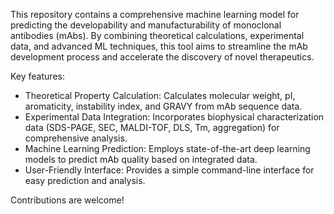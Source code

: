 This repository contains a comprehensive machine learning model for predicting the developability and manufacturability of monoclonal antibodies (mAbs). By combining theoretical calculations, experimental data, and advanced ML techniques, this tool aims to streamline the mAb development process and accelerate the discovery of novel therapeutics.

Key features:

* Theoretical Property Calculation:  Calculates molecular weight, pI, aromaticity, instability index, and GRAVY from mAb sequence data.
* Experimental Data Integration: Incorporates biophysical characterization data (SDS-PAGE, SEC, MALDI-TOF, DLS, Tm, aggregation) for comprehensive analysis.
* Machine Learning Prediction:  Employs state-of-the-art deep learning models to predict mAb quality based on integrated data.
* User-Friendly Interface: Provides a simple command-line interface for easy prediction and analysis.

Contributions are welcome!
